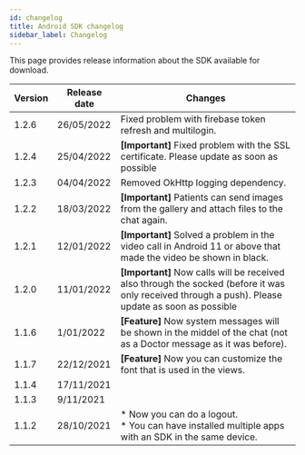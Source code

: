 ```yaml
---
id: changelog
title: Android SDK changelog
sidebar_label: Changelog
---
```


This page provides release information about the SDK available for download.


| Version | Release date | Changes                                                                      |
| ------- | ------------ | ---------------------------------------------------------------------------- |
| 1.2.6   | 26/05/2022   | Fixed problem with firebase token refresh and multilogin. |	
| 1.2.4   | 25/04/2022   | **\[Important\]** Fixed problem with the SSL certificate. Please update as soon as possible |
| 1.2.3   | 04/04/2022   | Removed OkHttp logging dependency. |
| 1.2.2   | 18/03/2022   | **\[Important\]** Patients can send images from the gallery and attach files to the chat again. |
| 1.2.1   | 12/01/2022   | **\[Important\]** Solved a problem in the video call in Android 11 or above that made the video be shown in black. |
| 1.2.0   | 11/01/2022   | **\[Important\]** Now calls will be received also through the socked (before it was only received through a push). Please update as soon as possible |
| 1.1.6   | 1/01/2022    | **\[Feature\]** Now system messages will be shown in the middel of the chat (not as a Doctor message as it was before). |
| 1.1.7   | 22/12/2021   | **\[Feature\]** Now you can customize the font that is used in the views.        |
| 1.1.4   | 17/11/2021   |                                                                              |
| 1.1.3   | 9/11/2021    |                                                                              |
| 1.1.2   | 28/10/2021   | \* Now you can do a logout.<br>\* You can have installed multiple apps with an SDK in the same device. |